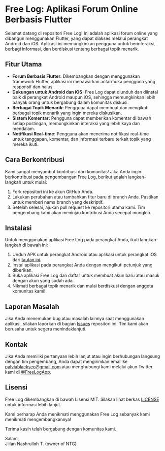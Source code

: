  <h1>Free Log: Aplikasi Forum Online Berbasis Flutter</h1>
    <p>Selamat datang di repositori Free Log! Ini adalah aplikasi forum online yang dibangun menggunakan Flutter, yang dapat diakses melalui perangkat Android dan iOS. Aplikasi ini memungkinkan pengguna untuk berinteraksi, berbagi informasi, dan berdiskusi tentang berbagai topik menarik.</p>

<h2>Fitur Utama</h2>
    <ul>
        <li><strong>Forum Berbasis Flutter:</strong> Dikembangkan dengan menggunakan framework Flutter, aplikasi ini menawarkan antarmuka pengguna yang responsif dan halus.</li>
        <li><strong>Dukungan untuk Android dan iOS:</strong> Free Log dapat diunduh dan diinstal baik di perangkat Android maupun iOS, sehingga memungkinkan lebih banyak orang untuk bergabung dalam komunitas diskusi.</li>
        <li><strong>Berbagai Topik Menarik:</strong> Pengguna dapat membuat dan mengikuti berbagai topik menarik yang ingin mereka diskusikan.</li>
        <li><strong>Sistem Komentar:</strong> Pengguna dapat memberikan komentar di bawah setiap postingan, memungkinkan interaksi yang lebih kaya dan mendalam.</li>
        <li><strong>Notifikasi Real-time:</strong> Pengguna akan menerima notifikasi real-time untuk tanggapan, komentar, dan informasi terbaru terkait topik yang mereka ikuti.</li>
    </ul>

  <h2>Cara Berkontribusi</h2>
    <p>Kami sangat menyambut kontribusi dari komunitas! Jika Anda ingin berkontribusi pada pengembangan Free Log, berikut adalah langkah-langkah untuk mulai:</p>
    <ol>
        <li>Fork repositori ini ke akun GitHub Anda.</li>
        <li>Lakukan perubahan atau tambahkan fitur baru di branch Anda. Pastikan untuk memberi nama branch yang deskriptif.</li>
        <li>Setelah selesai, ajukan pull request ke repositori utama kami. Tim pengembang kami akan meninjau kontribusi Anda secepat mungkin.</li>
    </ol>

  <h2>Instalasi</h2>
    <p>Untuk menggunakan aplikasi Free Log pada perangkat Anda, ikuti langkah-langkah di bawah ini:</p>
    <ol>
        <li>Unduh APK untuk perangkat Android atau aplikasi untuk perangkat iOS dari <a href="https://example.com">tautan ini</a>.</li>
        <li>Instal aplikasi pada perangkat Anda dengan mengikuti petunjuk yang diberikan.</li>
        <li>Buka aplikasi Free Log dan daftar untuk membuat akun baru atau masuk dengan akun yang sudah ada.</li>
        <li>Nikmati berbagai topik menarik dan mulai berdiskusi dengan anggota komunitas kami!</li>
    </ol>

   <h2>Laporan Masalah</h2>
    <p>Jika Anda menemukan bug atau masalah lainnya saat menggunakan aplikasi, silakan laporkan di bagian <a href="https://github.com/JiilanTj/forum-kampus/issues">Issues</a> repositori ini. Tim kami akan berusaha untuk segera menindaklanjuti.</p>

  <h2>Kontak</h2>
    <p>Jika Anda memiliki pertanyaan lebih lanjut atau ingin berhubungan langsung dengan tim pengembang, Anda dapat mengirimkan email ke <a href="mailto:palviablacksec@gmail.com">palviablacksec@gmail.com</a> atau menghubungi kami melalui akun Twitter kami di <a href="https://twitter.com/FreeLogApp">@FreeLogApp</a>.</p>

  <h2>Lisensi</h2>
    <p>Free Log dikembangkan di bawah Lisensi MIT. Silakan lihat berkas <a href="#">LICENSE</a> untuk informasi lebih lanjut.</p>

   <p>Kami berharap Anda menikmati menggunakan Free Log sebanyak kami menikmati mengembangkannya!</p>
    <p>Terima kasih telah bergabung dengan komunitas kami.</p>
    <p>Salam, <br> Jiilan Nashrulloh T. (owner of NTG)</p>


